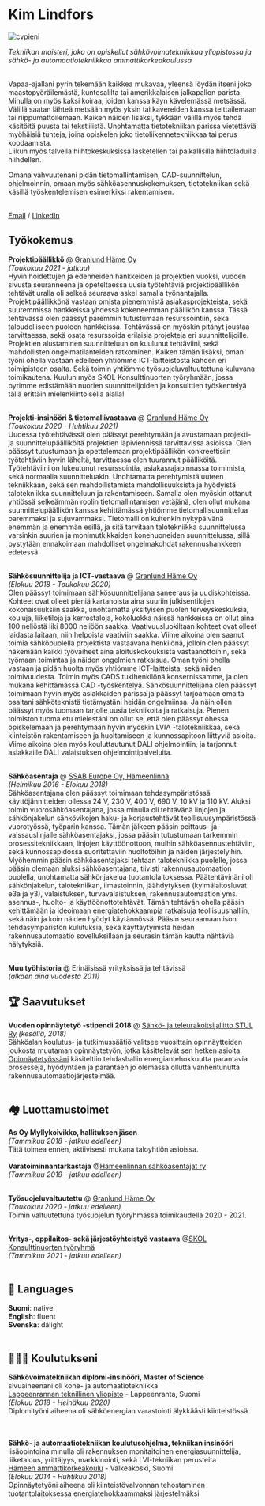 # Kim Lindfors <br> 
![cvpieni](https://user-images.githubusercontent.com/83721398/136075747-7cad6080-a4de-48e9-95ac-7531ae02d780.png)

_Tekniikan maisteri, joka on opiskellut sähkövoimatekniikkaa yliopistossa ja sähkö- ja automaatiotekniikkaa ammattikorkeakoulussa_ <br><br>

Vapaa-ajallani pyrin tekemään kaikkea mukavaa, yleensä löydän itseni joko maastopyöräilemästä, kuntosalilta tai amerikkalaisen jalkapallon parista.<br> 
Minulla on myös kaksi koiraa, joiden kanssa käyn kävelemässä metsässä. Välillä saatan lähteä metsään myös yksin tai kavereiden kanssa telttailemaan tai riippumattoilemaan. Kaiken näiden lisäksi, tykkään välillä myös tehdä käsitöitä puusta tai tekstiilistä. Unohtamatta tietotekniikan parissa vietettäviä myöhäisiä tunteja, joina opiskelen joko tietoliikennetekniikkaa tai perus koodaamista. <br>
Liikun myös talvella hiihtokeskuksissa lasketellen tai paikallisilla hiihtoladuilla hiihdellen. <br>

Omana vahvuutenani pidän tietomallintamisen, CAD-suunnittelun, ohjelmoinnin, omaan myös sähköasennuskokemuksen, tietotekniikan sekä käsillä työskentelemisen esimerkiksi rakentamisen.
<br><br>


[Email](mailto:k.lindfors@outlook.com) / [LinkedIn](https://www.linkedin.com/in/lindforskim)


## Työkokemus

**Projektipäällikkö** @ [Granlund Häme Oy](https://www.granlund.fi/sijainti/hameenlinna/)<br> 
_(Toukokuu 2021 - jatkuu)_ <br>
Hyvin hoidettujen ja edenneiden hankkeiden ja projektien vuoksi, vuoden sivusta seuranneena ja opeteltaessa uusia työtehtäviä projektipäällikön tehtävät uralla oli selkeä seuraava askel samalla työnantajalla. Projektipäällikkönä vastaan omista pienemmistä asiakasprojekteista, sekä suuremmissa hankkeissa yhdessä kokeneemman päällikön kanssa. Tässä tehtävässä olen päässyt paremmin tutustumaan resurssointiin, sekä taloudelliseen puoleen hankkeissa. Tehtävässä on myöskin pitänyt joustaa tarvittaessa, sekä osata resurssoida erilaisia projekteja eri suunnittelijoille. Projektien alustaminen suunnitteluun on kuulunut tehtäviini, sekä mahdollisten ongelmatilanteiden ratkominen. 
Kaiken tämän lisäksi, oman työni ohella vastaan edelleen yhtiömme ICT-laitteistosta kahden eri toimipisteen osalta. Sekä toimin yhtiömme työsuojeluvaltuutettuna kuluvana toimikautena. Kuulun myös SKOL Konsulttinuorten työryhmään, jossa pyrimme edistämään nuorien suunnittelijoiden ja konsulttien työskentelyä tällä erittäin mielenkiintoisella alalla!
<br><br>

**Projekti-insinööri & tietomallivastaava** @ [Granlund Häme Oy](https://www.granlund.fi/sijainti/hameenlinna/)<br>
_(Toukokuu 2020 - Huhtikuu 2021)_ <br>
Uudessa työtehtävässä olen päässyt perehtymään ja avustamaan projekti- ja suunnittelupäälliköitä projektien läpiviennissä tarvittavissa asioissa. Olen päässyt tutustumaan ja opettelemaan projektipäällikön konkreettisiin työtehtäviin hyvin läheltä, tarvittaessa olen tuurannut päälliköitä. Työtehtäviini on lukeutunut resurssointia, asiakasrajapinnassa toimimista, sekä normaalia suunnitteluakin. Unohtamatta perehtymistä uuteen tekniikkaan, sekä sen mahdollistamista mahdollisuuksista ja hyödyistä talotekniikka suunnitteluun ja rakentamiseen. 
Samalla olen myöskin ottanut yhtiössä selkeämmän roolin tietomallintamisen vetäjänä, olen ollut mukana suunnittelupäällikön kanssa kehittämässä yhtiömme tietomallisuunnittelua paremmaksi ja sujuvammaksi. Tietomalli on kuitenkin nykypäivänä enemmän ja enemmän esillä, ja sitä tarvitaan talotekniikka suunnittelussa varsinkin suurien ja monimutkikkaiden konehuoneiden suunnittelussa, sillä pystytään ennakoimaan mahdolliset ongelmakohdat rakennushankkeen edetessä.
<br><br>

**Sähkösuunnittelija ja ICT-vastaava** @ [Granlund Häme Oy](https://www.granlund.fi/sijainti/hameenlinna/)<br>
_(Elokuu 2018 - Toukokuu 2020)_ <br>
Olen päässyt toimimaan sähkösuunnittelijana saneeraus ja uudiskohteissa. Kohteet ovat olleet pieniä kartanoista aina suuriin julkisentilojen kokonaisuuksiin saakka, unohtamatta yksityisen puolen terveyskeskuksia, kouluja, liiketiloja ja kerrostaloja, kokoluokka näissä hankkeissa on ollut aina 100 neliöstä liki 8000 neliöön saakka. Vaativuusluokiltaan kohteet ovat olleet laidasta laitaan, niin helpoista vaativiin saakka. Viime aikoina olen saanut toimia sähköpuolella projektista vastaavana henkilönä, jolloin olen päässyt näkemään kaikki työvaiheet aina aloituskokouksista vastaanottoihin, sekä työmaan toimintaa ja näiden ongelmien ratkaisua. Oman työni ohella vastaan ja pidän huolta myös yhtiömme ICT-laitteista, sekä niiden toimivuudesta. Toimin myös CADS tukihenkilönä konsernissamme, ja olen mukana kehittämässä CAD -työskentelyä. 
Sähkösuunnittelijana olen päässyt toimimaan hyvin myös asiakkaiden parissa ja päässyt tarjoamaan omalta osaltani sähköteknistä tietämystäni heidän ongelmiinsa. Ja näin ollen päässyt myös tuomaan tarjolle uusia tekniikoita ja ratkaisuja. Pienen toimiston tuoma etu mielestäni on ollut se, että olen päässyt ohessa opiskelemaan ja perehtymään hyvin myöskin LVIA -talotekniikkaa, sekä kiinteistön rakentamiseen ja huoltamiseen ja kunnossapitoon liittyviä asioita.
Viime aikoina olen myös kouluttautunut DALI ohjelmointiin, ja tarjonnut asiakkaille DALI valaistuksen ohjelmointipalveluita.
<br><br>

**Sähköasentaja** @ [SSAB Europe Oy, Hämeenlinna](https://www.ssab.fi/ssab-konserni/tietoja-ssabsta/tuotantopaikkakunnat-suomessa/hameenlinna)<br>
_(Helmikuu 2016 - Elokuu 2018)_ <br>
Sähköasentajana olen päässyt toimimaan tehdasympäristössä käyttöjännitteiden ollessa 24 V, 230 V, 400 V, 690 V, 10 kV ja 110 kV. Aluksi toimin vuorosähköasentajana, jossa minulla oli tehtävänä linjojen ja sähkönjakelun sähkövikojen haku- ja korjaustehtävät teollisuusympäristössä vuorotyössä, työparin kanssa. Tämän jälkeen pääsin peittaus- ja valssauslinjalle sähköasentajaksi, jossa pääsin tutustumaan tarkemmin prosessitekniikkaan, linjojen käyttöönottoon, muihin sähköasennustehtäviin, sekä kunnossapidossa suoritettaviin huoltotöihin ja näiden järjestelyihin. Myöhemmin pääsin sähköasentajaksi tehtaan talotekniikka puolelle, jossa pääsin olemaan aluksi sähköasentajana, tiivisti rakennusautomaation puolella, unohtamatta sähkönjakelua tuotantolaitoksessa. Päätehtävinäni oli sähkönjakelun, talotekniikan, ilmastoinnin, jäähdytyksen (kylmälaitosluvat e3a ja y3), valaistuksen, turvavalaistuksen, rakennusautomaation yms. asennus-, huolto- ja käyttöönottotehtävät. Tämän tehtävän ohella pääsin kehittämään ja ideoimaan energiatehokkaampia ratkaisuja teollisuushalliin, sekä näin ja koin näiden hyödyt käytännössä. Pääsin seuraamaan ison tehdasympäristön kulutuksia, sekä käyttäytymistä heidän rakennusautomaatio sovelluksillaan ja seurasin tämän kautta nähtäviä hälytyksiä.
<br><br>

**Muu työhistoria** @ Erinäisissä yrityksissä ja tehtävissä<br>
_(alkaen aina vuodesta 2011)_

## 🏆 Saavutukset

**Vuoden opinnäytetyö -stipendi 2018** @ [Sähkö- ja teleurakoitsijaliitto STUL Ry](http://skt-saatio.fi/index.php?k=225347) _(kesällä, 2018)_ <br>
Sähköalan koulutus- ja tutkimussäätiö valitsee vuosittain opinnäytteiden joukosta muutaman opinnäytetyön, jotka käsittelevät sen hetken asioita. 
[Opinnäytetyössäni](https://www.theseus.fi/handle/10024/142189) käsiteltiin tehdashallin energiantehokkuutta parantavia prosesseja, hyödyntäen ja parantaen jo olemassa ollutta vanhentunutta rakennusautomaatiojärjestelmää.
<br><br>

## 🏘 Luottamustoimet

**As Oy Myllykoivikko, hallituksen jäsen** <br>
_(Tammikuu 2018 - jatkuu edelleen)_<br>
Tätä toimea ennen, aktiivisesti mukana taloyhtiön asioissa.<br>
<br>
**Varatoiminnantarkastaja** @[Hämeenlinnan sähköasentajat ry](https://www.sahko018.fi/)<br>
_(Tammikuu 2019 - jatkuu edelleen)_<br>
<br>

**Työsuojeluvaltuutettu** @ [Granlund Häme Oy](https://www.granlund.fi/sijainti/hameenlinna/)<br>
_(Toukokuu 2020 - jatkuu edelleen)_ <br>
Toimin valtuutettuna työsuojelun työryhmässä toimikaudella 2020 - 2021. <br>
<br>

**Yritys-, oppilaitos- sekä järjestöyhteistyö vastaava** @[SKOL Konsulttinuorten työryhmä](https://skol.teknologiateollisuus.fi/fi/skol-ry/konsulttinuoret/konsulttinuorten-tyoryhma-2021)<br>
_(Tammikuu 2021 - jatkuu edelleen)_<br>
<br>                                     

## 💬 Languages

**Suomi**: native <br>
**English**: fluent <br>
**Svenska**: dålight
<br><br>

## 👩🏼‍🎓 Koulutukseni

**Sähkövoimatekniikan diplomi-insinööri, Master of Science** <br>
sivuaineenani oli kone- ja automaatiotekniikka<br>
[Lappeenrannan teknillinen yliopisto](https://www.lut.fi/) - Lappeenranta, Suomi<br>
_(Elokuu 2018 - Heinäkuu 2020)_ <br>
Diplomityöni aiheena oli sähköenergian varastointi älykkäästi kiinteistössä<br>
<br><br>

**Sähkö- ja automaatiotekniikan koulutusohjelma, tekniikan insinööri** <br>
lisäopintoina minulla oli rakennuksen monitaitoinen energiasuunnittelija, liiketalous, yrittäjyys, markkinointi, sekä LVI-tekniikan perusteita<br>
[Hämeen ammattikorkeakoulu](https://www.hamk.fi/) - Valkeakoski, Suomi<br>
_(Elokuu 2014 - Huhtikuu 2018)_ <br>
Opinnäytetyöni aiheena oli kiinteistövalvonnan tehostaminen tuotantolaitoksessa energiatehokkaammaksi järjestelmäksi<br>
<br><br>
